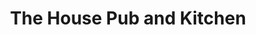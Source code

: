 ---
title: "The House Pub and Kitchen"
address: "Sketch Developments 12 Stranmillis Road, Belfast, Co. Antrim, BT9 5AA"
tel: "+44 (0)28 9068 2266"
county: "Antrim"
category: "Pubs"
type: "Content"
lat: "54.59572982788086"
lng: "-5.936308860778809"
---